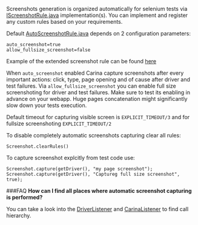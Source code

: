 Screenshots generation is organized automatically for selenium tests via [IScreenshotRule.java](https://github.com/zebrunner/carina/blob/master/carina-webdriver/src/main/java/com/qaprosoft/carina/core/foundation/webdriver/screenshot/IScreenshotRule.java) implementation(s).
You can implement and register any custom rules based on your requirements.

Default [AutoScreenshotRule.java](https://github.com/zebrunner/carina/blob/master/carina-webdriver/src/main/java/com/qaprosoft/carina/core/foundation/webdriver/screenshot/AutoScreenshotRule.java) depends on 2 configuration parameters:
```
auto_screenshot=true
allow_fullsize_screenshot=false
```

Example of the extended screenshot rule can be found [here](https://github.com/zebrunner/carina/blob/master/carina-webdriver/src/main/java/com/qaprosoft/carina/core/foundation/webdriver/screenshot/DebugLevelScreenshotRule.java)

When `auto_screenshot` enabled Carina capture screenshots after every important actions: click, type, page opening and of cause after driver and test failures.
Via `allow_fullsize_screenshot` you can enable full size screenshoting for driver and test failures. Make sure to test its enabling in advance on your webapp. 
Huge pages concatenation might significantly slow down your tests execution. 

Default timeout for capturing visible screen is `EXPLICIT_TIMEOUT/3` and for fullsize screenshoting `EXPLICIT_TIMEOUT/2`

To disable completely automatic screenshots capturing clear all rules:
```
Screenshot.clearRules()
```

To capture screenshot explcitly from test code use:
```
Screenshot.capture(getDriver(), "my page screenshot");
Screenshot.capture(getDriver(), "Captureg full size screenshot", true);
```

###FAQ
**How can I find all places where automatic screenshot capturing is performed?**

You can take a look into the [DriverListener](https://github.com/zebrunner/carina/blob/1c9b50202e9254545600488e13f326eaa564e034/carina-webdriver/src/main/java/com/qaprosoft/carina/core/foundation/webdriver/listener/DriverListener.java#L276) 
and [CarinaListener](https://github.com/zebrunner/carina/blob/1c9b50202e9254545600488e13f326eaa564e034/carina-core/src/main/java/com/qaprosoft/carina/core/foundation/listeners/CarinaListener.java#L958) to find call hierarchy.

